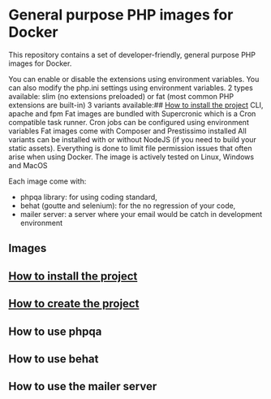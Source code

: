 # General purpose PHP images for Docker
This repository contains a set of developer-friendly, general purpose PHP images for Docker.

You can enable or disable the extensions using environment variables.
You can also modify the php.ini settings using environment variables.
2 types available: slim (no extensions preloaded) or fat (most common PHP extensions are built-in)
3 variants available:## [How to install the project](docs/install.md) CLI, apache and fpm
Fat images are bundled with Supercronic which is a Cron compatible task runner. Cron jobs can be configured using environment variables
Fat images come with Composer and Prestissimo installed
All variants can be installed with or without NodeJS (if you need to build your static assets).
Everything is done to limit file permission issues that often arise when using Docker. The image is actively tested on Linux, Windows and MacOS

Each image come with:
- phpqa library: for using coding standard, 
- behat (goutte and selenium): for the no regression of your code,
- mailer server: a server where your email would be catch in development environment

## Images

## [How to install the project](docs/install.md)

## [How to create the project](docs/create.md)

## How to use phpqa

## How to use behat

## How to use the mailer server
